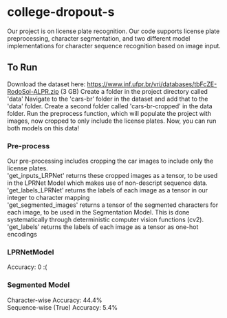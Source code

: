 # college-dropout-s
Our project is on license plate recognition. Our code supports license plate preprocessing, character segmentation, and two different model implementations for character sequence recognition based on image input.

## To Run
Download the dataset here: https://www.inf.ufpr.br/vri/databases/tbFcZE-RodoSol-ALPR.zip (3 GB)
Create a folder in the project directory called 'data'
Navigate to the 'cars-br' folder in the dataset and add that to the 'data' folder.
Create a second folder called 'cars-br-cropped' in the data folder.
Run the preprocess function, which will populate the project with images, now cropped to only include the license plates.
Now, you can run both models on this data!

### Pre-process
Our pre-processing includes cropping the car images to include only the license plates. <br>
'get_inputs_LRPNet' returns these cropped images as a tensor, to be used in the LPRNet Model which makes use of non-descript sequence data. <br>
'get_labels_LPRNet' returns the labels of each image as a tensor in our integer to character mapping<br>
'get_segmented_images' returns a tensor of the segmented characters for each image, to be used in the Segmentation Model. This is done systematically through deterministic computer vision functions (cv2).<br>
'get_labels' returns the labels of each image as a tensor as one-hot encodings<br>

### LPRNetModel
Accuracy: 0 :(

### Segmented Model
Character-wise Accuracy: 44.4% <br>
Sequence-wise (True) Accuracy: 5.4%
